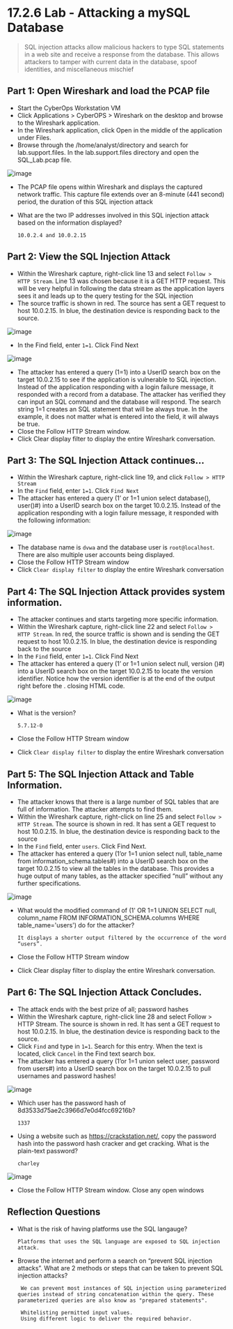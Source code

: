 # 17.2.6 Lab - Attacking a mySQL Database

> SQL injection attacks allow malicious hackers to type SQL statements in a web site and receive a response 
from the database. This allows attackers to tamper with current data in the database, spoof identities, and 
miscellaneous mischief

## Part 1: Open Wireshark and load the PCAP file

* Start the CyberOps Workstation VM
* Click Applications > CyberOPS > Wireshark on the desktop and browse to the Wireshark application.
* In the Wireshark application, click Open in the middle of the application under Files.
* Browse through the /home/analyst/directory and search for lab.support.files. In the lab.support.files directory and open the SQL_Lab.pcap file.

![image](https://github.com/tousif13/CISCO_CyberOps/assets/33444140/323c0568-f16c-4330-b1e7-029a84c894b8)

* The PCAP file opens within Wireshark and displays the captured network traffic. This capture file extends over an 8-minute (441 second) period, the duration of this SQL injection attack
* What are the two IP addresses involved in this SQL injection attack based on the information displayed?

      10.0.2.4 and 10.0.2.15

## Part 2: View the SQL Injection Attack

* Within the Wireshark capture, right-click line 13 and select `Follow > HTTP Stream`. Line 13 was chosen because it is a GET HTTP request. This will be very helpful in following the data stream as the application layers sees it and leads up to the query testing for the SQL injection
* The source traffic is shown in red. The source has sent a GET request to host 10.0.2.15. In blue, the destination device is responding back to the source.

![image](https://github.com/tousif13/CISCO_CyberOps/assets/33444140/931ba926-58ee-4313-814d-ebbb54a074c9)

* In the Find field, enter `1=1`. Click Find Next

![image](https://github.com/tousif13/CISCO_CyberOps/assets/33444140/2863efd2-fb38-4a56-9d78-81248636b53c)

* The attacker has entered a query (1=1) into a UserID search box on the target 10.0.2.15 to see if the application is vulnerable to SQL injection. Instead of the application responding with a login failure message, it responded with a record from a database. The attacker has verified they can input an SQL command and the database will respond. The search string 1=1 creates an SQL statement that will be always true. In the example, it does not matter what is entered into the field, it will always be true.
* Close the Follow HTTP Stream window.
* Click Clear display filter to display the entire Wireshark conversation.

## Part 3: The SQL Injection Attack continues...

* Within the Wireshark capture, right-click line 19, and click `Follow > HTTP Stream`
* In the `Find` field, enter `1=1`. Click `Find Next`
* The attacker has entered a query (1’ or 1=1 union select database(), user()#) into a UserID search box on the target 10.0.2.15. Instead of the application responding with a login failure message, it responded with the following information:

![image](https://github.com/tousif13/CISCO_CyberOps/assets/33444140/b46ae69e-bc43-471d-a195-0090f48d71a4)

* The database name is `dvwa` and the database user is `root@localhost`. There are also multiple user accounts being displayed.
* Close the Follow HTTP Stream window
* Click `Clear display filter` to display the entire Wireshark conversation

## Part 4: The SQL Injection Attack provides system information.

* The attacker continues and starts targeting more specific information.
* Within the Wireshark capture, right-click line 22 and select `Follow > HTTP Stream`. In red, the source traffic is shown and is sending the GET request to host 10.0.2.15. In blue, the destination device is responding back to the source
* In the `Find` field, enter `1=1`. Click Find Next
* The attacker has entered a query (1’ or 1=1 union select null, version ()#) into a UserID search box on the target 10.0.2.15 to locate the version identifier. Notice how the version identifier is at the end of the output right before the </pre>.</div> closing HTML code.

![image](https://github.com/tousif13/CISCO_CyberOps/assets/33444140/1ab0d208-5f6d-4233-9c17-c9660a57bb2d)

* What is the version?

      5.7.12-0

*  Close the Follow HTTP Stream window
*  Click `Clear display filter` to display the entire Wireshark conversation

## Part 5: The SQL Injection Attack and Table Information.

* The attacker knows that there is a large number of SQL tables that are full of information. The attacker attempts to find them.
* Within the Wireshark capture, right-click on line 25 and select `Follow > HTTP Stream`. The source is shown in red. It has sent a GET request to host 10.0.2.15. In blue, the destination device is responding back to the source
* In the `Find` field, enter `users`. Click Find Next.
* The attacker has entered a query (1’or 1=1 union select null, table_name from information_schema.tables#) into a UserID search box on the target 10.0.2.15 to view all the tables in the database. This provides a huge output of many tables, as the attacker specified “null” without any further specifications.

![image](https://github.com/tousif13/CISCO_CyberOps/assets/33444140/18dbc67d-4ef7-40b7-9083-81323f2b6213)

* What would the modified command of (1' OR 1=1 UNION SELECT null, column_name FROM INFORMATION_SCHEMA.columns WHERE table_name='users') do for the attacker?

      It displays a shorter output filtered by the occurrence of the word “users”.

* Close the Follow HTTP Stream window
* Click Clear display filter to display the entire Wireshark conversation.

## Part 6: The SQL Injection Attack Concludes.

* The attack ends with the best prize of all; password hashes
* Within the Wireshark capture, right-click line 28 and select Follow > HTTP Stream. The source is shown in red. It has sent a GET request to host 10.0.2.15. In blue, the destination device is responding back to the source.
* Click `Find` and type in `1=1`. Search for this entry. When the text is located, click `Cancel` in the Find text search box.
* The attacker has entered a query (1’or 1=1 union select user, password from users#) into a UserID search box on the target 10.0.2.15 to pull usernames and password hashes!

![image](https://github.com/tousif13/CISCO_CyberOps/assets/33444140/904a2045-c123-4129-93d1-98a6d0b88271)

* Which user has the password hash of 8d3533d75ae2c3966d7e0d4fcc69216b?

      1337

* Using a website such as https://crackstation.net/, copy the password hash into the password hash cracker and get cracking. What is the plain-text password?

      charley

![image](https://github.com/tousif13/CISCO_CyberOps/assets/33444140/427ff6a5-3692-4dd3-84fb-af1a5ba67c9b)

* Close the Follow HTTP Stream window. Close any open windows

## Reflection Questions

* What is the risk of having platforms use the SQL langauge?

      Platforms that uses the SQL language are exposed to SQL injection attack.

* Browse the internet and perform a search on “prevent SQL injection attacks”. What are 2 methods or steps that can be taken to prevent SQL injection attacks?

       We can prevent most instances of SQL injection using parameterized queries instead of string concatenation within the query. These parameterized queries are also know as "prepared statements".

       Whitelisting permitted input values.
       Using different logic to deliver the required behavior.
